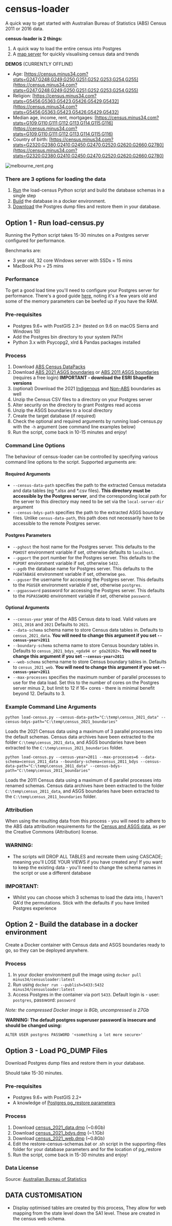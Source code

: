 # census-loader
A quick way to get started with Australian Bureau of Statistics (ABS) Census 2011 or 2016 data.

**census-loader is 2 things:**
1. A quick way to load the entire census into Postgres
2. A [map server](https://github.com/minus34/census-loader/tree/master/web) for quickly visualising census data and trends

**DEMOS** (CURRENTLY OFFLINE)

* Age: [https://census.minus34.com?stats=G247,G248,G249,G250,G251,G252,G253,G254,G255](https://census.minus34.com?stats=G247,G248,G249,G250,G251,G252,G253,G254,G255)
* Religion: [https://census.minus34.com?stats=G5456,G5363,G5423,G5426,G5429,G5432](https://census.minus34.com?stats=G5456,G5363,G5423,G5426,G5429,G5432)
* Median age, income, rent, mortgages: [https://census.minus34.com?stats=G109,G110,G111,G112,G113,G114,G115,G116](https://census.minus34.com?stats=G109,G110,G111,G112,G113,G114,G115,G116)
* Country of birth: [https://census.minus34.com?stats=G2320,G2380,G2410,G2450,G2470,G2520,G2620,G2660,G2780](https://census.minus34.com?stats=G2320,G2380,G2410,G2450,G2470,G2520,G2620,G2660,G2780)


![melbourne_rent.png](https://github.com/minus34/census-loader/blob/master/sample-images/melbourne_rent.png)

### There are 3 options for loading the data
1. [Run](https://github.com/minus34/census-loader#option-1---run-loadcensuspy) the load-census Python script and build the database schemas in a single step
2. [Build](https://github.com/minus34/census-loader#option-2---build-the-database-in-a-docker-environment) the database in a docker environment.
3. [Download](https://github.com/minus34/census-loader#option-3---load-pg_dump-files) the Postgres dump files and restore them in your database.

## Option 1 - Run load-census.py
Running the Python script takes 15-30 minutes on a Postgres server configured for performance.

Benchmarks are:
- 3 year old, 32 core Windows server with SSDs = 15 mins
- MacBook Pro = 25 mins

### Performance
To get a good load time you'll need to configure your Postgres server for performance. There's a good guide [here](https://revenant.ca/www/postgis/workshop/tuning.html), noting it's a few years old and some of the memory parameters can be beefed up if you have the RAM.

### Pre-requisites
- Postgres 9.6+ with PostGIS 2.3+ (tested on 9.6 on macOS Sierra and Windows 10)
- Add the Postgres bin directory to your system PATH
- Python 3.x with Psycopg2, xlrd & Pandas packages installed

### Process
1. Download [ABS Census DataPacks](https://datapacks.censusdata.abs.gov.au/datapacks/)
2. Download [ABS 2021 ASGS boundaries](https://www.abs.gov.au/ausstats/abs@.nsf/mf/1270.0.55.001) or [ABS 2011 ASGS boundaries](https://www.abs.gov.au/websitedbs/censushome.nsf/home/datapacks) (requires a free login) **IMPORTANT - download the ESRI Shapefile versions**
3. (optional) Download the 2021 [Indigenous](https://www.abs.gov.au/ausstats/abs@.nsf/mf/1270.0.55.002) and [Non-ABS](https://www.abs.gov.au/ausstats/abs@.nsf/mf/1270.0.55.003) boundaries as well
4. Unzip the Census CSV files to a directory on your Postgres server
5. Alter security on the directory to grant Postgres read access
6. Unzip the ASGS boundaries to a local directory
7. Create the target database (if required)
8. Check the optional and required arguments by running load-census.py with the `-h` argument (see command line examples below)
9. Run the script, come back in 10-15 minutes and enjoy!

### Command Line Options
The behaviour of census-loader can be controlled by specifying various command line options to the script. Supported arguments are:

#### Required Arguments
* `--census-data-path` specifies the path to the extracted Census metadata and data tables (eg *.xlsx and *.csv files). __This directory must be accessible by the Postgres server__, and the corresponding local path for the server to this directory may need to be set via the `local-server-dir` argument
* `--census-bdys-path` specifies the path to the extracted ASGS boundary files. Unlike `census-data-path`, this path does not necessarily have to be accessible to the remote Postgres server.

#### Postgres Parameters
* `--pghost` the host name for the Postgres server. This defaults to the `PGHOST` environment variable if set, otherwise defaults to `localhost`.
* `--pgport` the port number for the Postgres server. This defaults to the `PGPORT` environment variable if set, otherwise `5432`.
* `--pgdb` the database name for Postgres server. This defaults to the `PGDATABASE` environment variable if set, otherwise `geo`.
* `--pguser` the username for accessing the Postgres server. This defaults to the `PGUSER` environment variable if set, otherwise `postgres`.
* `--pgpassword` password for accessing the Postgres server. This defaults to the `PGPASSWORD` environment variable if set, otherwise `password`.

#### Optional Arguments
* `--census-year` year of the ABS Census data to load. Valid values are `2011`, `2016` and `2021` Defaults to `2021`.
* `--data-schema` schema name to store Census data tables in. Defaults to `census_2021_data`. **You will need to change this argument if you set `--census-year=2011`**
* `--boundary-schema` schema name to store Census boundary tables in. Defaults to `census_2021_bdys_<gda94 or gda20202>`. **You will need to change this argument if you set `--census-year=2011`**
* `--web-schema` schema name to store Census boundary tables in. Defaults to `census_2021_web`. **You will need to change this argument if you set `--census-year=2011`**
* `--max-processes` specifies the maximum number of parallel processes to use for the data load. Set this to the number of cores on the Postgres server minus 2, but limit to 12 if 16+ cores - there is minimal benefit beyond 12. Defaults to 3.

### Example Command Line Arguments
`python load-census.py --census-data-path="C:\temp\census_2021_data" --census-bdys-path="C:\temp\census_2021_boundaries"`

Loads the 2021 Census data using a maximum of 3 parallel processes into the default schemas. Census data archives have been extracted to the folder `C:\temp\census_2021_data`, and ASGS boundaries have been extracted to the `C:\temp\census_2021_boundaries` folder.

`python load-census.py --census-year=2011 --max-processes=6 --data-schema=census_2011_data --boundary-schema=census_2011_bdys --census-data-path="C:\temp\census_2011_data" --census-bdys-path="C:\temp\census_2011_boundaries"`

Loads the 2011 Census data using a maximum of 6 parallel processes into renamed schemas. Census data archives have been extracted to the folder `C:\temp\census_2011_data`, and ASGS boundaries have been extracted to the `C:\temp\census_2011_boundaries` folder.

### Attribution
When using the resulting data from this process - you will need to adhere to the ABS data attribution requirements for the [Census and ASGS data](https://www.abs.gov.au/websitedbs/d3310114.nsf/Home/Attributing+ABS+Material), as per the Creative Commons (Attribution) license.

### WARNING:
- The scripts will DROP ALL TABLES and recreate them using CASCADE; meaning you'll LOSE YOUR VIEWS if you have created any! If you want to keep the existing data - you'll need to change the schema names in the script or use a different database

### IMPORTANT:
- Whilst you can choose which 3 schemas to load the data into, I haven't QA'd the permutations. Stick with the defaults if you have limited Postgres experience 

## Option 2 - Build the database in a docker environment

Create a Docker container with Census data and ASGS boundaries ready to go, so they can be deployed anywhere.

### Process
1. In your docker environment pull the image using `docker pull minus34/censusloader:latest`
2. Run using `docker run --publish=5433:5432 minus34/censusloader:latest`
3. Access Postgres in the container via port `5433`. Default login is - user: `postgres`, password: `password`

*Note: the compressed Docker image is 8Gb, uncompressed is 27Gb*

**WARNING: The default postgres superuser password is insecure and should be changed using:**

`ALTER USER postgres PASSWORD '<something a lot more secure>'`

## Option 3 - Load PG_DUMP Files
Download Postgres dump files and restore them in your database.

Should take 15-30 minutes.

### Pre-requisites
- Postgres 9.6+ with PostGIS 2.2+
- A knowledge of [Postgres pg_restore parameters](https://www.postgresql.org/docs/9.6/static/app-pgrestore.html)

### Process
1. Download [census_2021_data.dmp](https://minus34.com/opendata/census-2021/census_2021_data.dmp) (~0.6Gb)
2. Download [census_2021_bdys.dmp](https://minus34.com/opendata/census-2021/census_2021_bdys_gda94.dmp) (~1.1Gb)
3. Download [census_2021_web.dmp](https://minus34.com/opendata/census-2021/census_2021_web.dmp) (~0.8Gb)
4. Edit the restore-census-schemas.bat or .sh script in the supporting-files folder for your database parameters and for the location of pg_restore
5. Run the script, come back in 15-30 minutes and enjoy!

### Data License

Source: [Australian Bureau of Statistics](https://www.abs.gov.au/websitedbs/d3310114.nsf/Home/Attributing+ABS+Material)

## DATA CUSTOMISATION

- Display optimised tables are created by this process, They allow for web mapping from the state level down the SA1 level. These are created in the census web schema.
